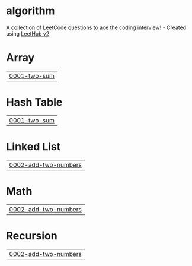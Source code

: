 # algorithm
A collection of LeetCode questions to ace the coding interview! - Created using [LeetHub v2](https://github.com/arunbhardwaj/LeetHub-2.0)


# Array
|  |
| ------- |
| [0001-two-sum](https://github.com/zeroone-kr/algorithm/tree/master/0001-two-sum) |
# Hash Table
|  |
| ------- |
| [0001-two-sum](https://github.com/zeroone-kr/algorithm/tree/master/0001-two-sum) |
# Linked List
|  |
| ------- |
| [0002-add-two-numbers](https://github.com/zeroone-kr/algorithm/tree/master/0002-add-two-numbers) |
# Math
|  |
| ------- |
| [0002-add-two-numbers](https://github.com/zeroone-kr/algorithm/tree/master/0002-add-two-numbers) |
# Recursion
|  |
| ------- |
| [0002-add-two-numbers](https://github.com/zeroone-kr/algorithm/tree/master/0002-add-two-numbers) |
